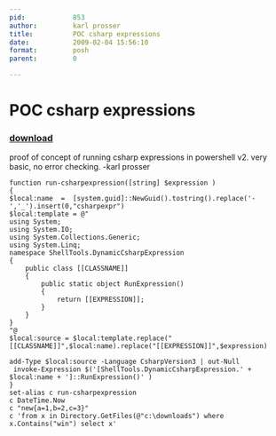 ```yaml
---
pid:            853
author:         karl prosser
title:          POC csharp expressions
date:           2009-02-04 15:56:10
format:         posh
parent:         0

---
```


# POC csharp expressions

### [download](Scripts\853.ps1)

proof of concept of running csharp expressions in powershell v2. very basic, no error checking. 
-karl prosser

```posh
function run-csharpexpression([string] $expression )
{
$local:name  =  [system.guid]::NewGuid().tostring().replace('-','_').insert(0,"csharpexpr")
$local:template = @"
using System;
using System.IO;
using System.Collections.Generic;
using System.Linq;
namespace ShellTools.DynamicCsharpExpression
{
    public class [[CLASSNAME]]
    {
        public static object RunExpression()
        {
            return [[EXPRESSION]];
        }
    }
}
"@
$local:source = $local:template.replace("[[CLASSNAME]]",$local:name).replace("[[EXPRESSION]]",$expression)

add-Type $local:source -Language CsharpVersion3 | out-Null
 invoke-Expression $('[ShellTools.DynamicCsharpExpression.' + $local:name + ']::RunExpression()' )
}
set-alias c run-csharpexpression 
c DateTime.Now
c "new{a=1,b=2,c=3}"
c 'from x in Directory.GetFiles(@"c:\downloads") where x.Contains("win") select x'

```
